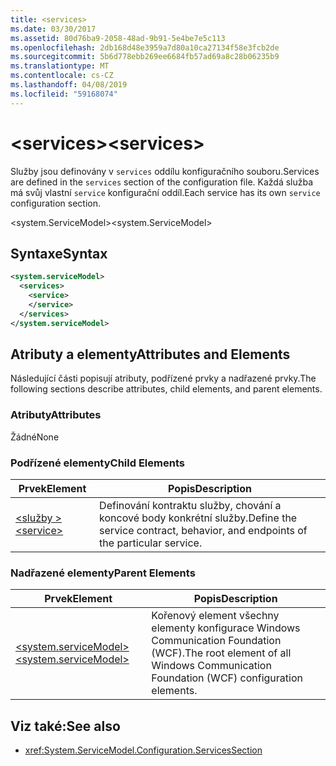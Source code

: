 ```yaml
---
title: <services>
ms.date: 03/30/2017
ms.assetid: 80d76ba9-2058-48ad-9b91-5e4be7e5c113
ms.openlocfilehash: 2db168d48e3959a7d80a10ca27134f58e3fcb2de
ms.sourcegitcommit: 5b6d778ebb269ee6684fb57ad69a8c28b06235b9
ms.translationtype: MT
ms.contentlocale: cs-CZ
ms.lasthandoff: 04/08/2019
ms.locfileid: "59168074"
---
```

# <a name="services"></a><span data-ttu-id="329f0-101">\<services></span><span class="sxs-lookup"><span data-stu-id="329f0-101">\<services></span></span>
<span data-ttu-id="329f0-102">Služby jsou definovány v `services` oddílu konfiguračního souboru.</span><span class="sxs-lookup"><span data-stu-id="329f0-102">Services are defined in the `services` section of the configuration file.</span></span> <span data-ttu-id="329f0-103">Každá služba má svůj vlastní `service` konfigurační oddíl.</span><span class="sxs-lookup"><span data-stu-id="329f0-103">Each service has its own `service` configuration section.</span></span>  
  
 <span data-ttu-id="329f0-104">\<system.ServiceModel></span><span class="sxs-lookup"><span data-stu-id="329f0-104">\<system.ServiceModel></span></span>  
  
## <a name="syntax"></a><span data-ttu-id="329f0-105">Syntaxe</span><span class="sxs-lookup"><span data-stu-id="329f0-105">Syntax</span></span>  
  
```xml  
<system.serviceModel>
  <services>
    <service>
    </service>
  </services>
</system.serviceModel>
```  
  
## <a name="attributes-and-elements"></a><span data-ttu-id="329f0-106">Atributy a elementy</span><span class="sxs-lookup"><span data-stu-id="329f0-106">Attributes and Elements</span></span>  
 <span data-ttu-id="329f0-107">Následující části popisují atributy, podřízené prvky a nadřazené prvky.</span><span class="sxs-lookup"><span data-stu-id="329f0-107">The following sections describe attributes, child elements, and parent elements.</span></span>  
  
### <a name="attributes"></a><span data-ttu-id="329f0-108">Atributy</span><span class="sxs-lookup"><span data-stu-id="329f0-108">Attributes</span></span>  
 <span data-ttu-id="329f0-109">Žádné</span><span class="sxs-lookup"><span data-stu-id="329f0-109">None</span></span>  
  
### <a name="child-elements"></a><span data-ttu-id="329f0-110">Podřízené elementy</span><span class="sxs-lookup"><span data-stu-id="329f0-110">Child Elements</span></span>  
  
|<span data-ttu-id="329f0-111">Prvek</span><span class="sxs-lookup"><span data-stu-id="329f0-111">Element</span></span>|<span data-ttu-id="329f0-112">Popis</span><span class="sxs-lookup"><span data-stu-id="329f0-112">Description</span></span>|  
|-------------|-----------------|  
|[<span data-ttu-id="329f0-113">\<služby ></span><span class="sxs-lookup"><span data-stu-id="329f0-113">\<service></span></span>](../../../../../docs/framework/configure-apps/file-schema/wcf/service.md)|<span data-ttu-id="329f0-114">Definování kontraktu služby, chování a koncové body konkrétní služby.</span><span class="sxs-lookup"><span data-stu-id="329f0-114">Define the service contract, behavior, and endpoints of the particular service.</span></span>|  
  
### <a name="parent-elements"></a><span data-ttu-id="329f0-115">Nadřazené elementy</span><span class="sxs-lookup"><span data-stu-id="329f0-115">Parent Elements</span></span>  
  
|<span data-ttu-id="329f0-116">Prvek</span><span class="sxs-lookup"><span data-stu-id="329f0-116">Element</span></span>|<span data-ttu-id="329f0-117">Popis</span><span class="sxs-lookup"><span data-stu-id="329f0-117">Description</span></span>|  
|-------------|-----------------|  
|[<span data-ttu-id="329f0-118">\<system.serviceModel></span><span class="sxs-lookup"><span data-stu-id="329f0-118">\<system.serviceModel></span></span>](../../../../../docs/framework/configure-apps/file-schema/wcf/system-servicemodel.md)|<span data-ttu-id="329f0-119">Kořenový element všechny elementy konfigurace Windows Communication Foundation (WCF).</span><span class="sxs-lookup"><span data-stu-id="329f0-119">The root element of all Windows Communication Foundation (WCF) configuration elements.</span></span>|  
  
## <a name="see-also"></a><span data-ttu-id="329f0-120">Viz také:</span><span class="sxs-lookup"><span data-stu-id="329f0-120">See also</span></span>

- <xref:System.ServiceModel.Configuration.ServicesSection>
